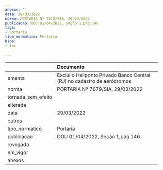 ```yaml
---
anexos: ''
data: 29/03/2022
norma: PORTARIA Nº 7679/SIA, 29/03/2022
publicacao: DOU 01/04/2022, Seção 1,pág.146
tags:
- portaria
tipo_normatico: Portaria
hide: 
- toc 
 
---
```


|                    | Documento                                                               |
|:-------------------|:------------------------------------------------------------------------|
| ementa             | Exclui o Heliponto Privado Banco Central (RJ) no cadastro de aeródromos |
| norma              | PORTARIA Nº 7679/SIA, 29/03/2022                                        |
| tornada_sem_efeito |                                                                         |
| alterada           |                                                                         |
| data               | 29/03/2022                                                              |
| outros             |                                                                         |
| tipo_normatico     | Portaria                                                                |
| publicacao         | DOU 01/04/2022, Seção 1,pág.146                                         |
| revogada           |                                                                         |
| em_vigor           |                                                                         |
| anexos             |                                                                         |